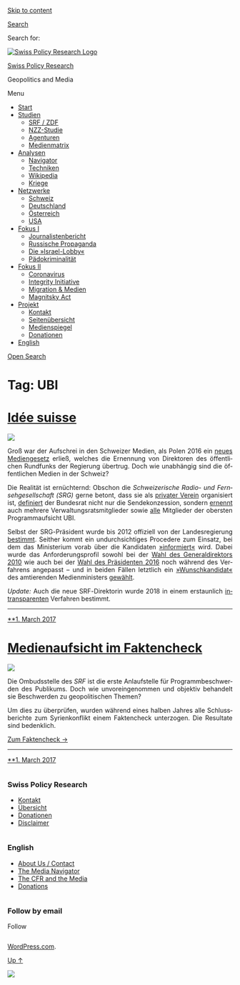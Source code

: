 [Skip to
content](#content)

[](https://swprs.org/)

<div class="cover">

</div>

[Search](#search-container)

<div id="search-container" class="header-search-block bg-graphite hidden">

<span class="screen-reader-text">Search for:</span>

</div>

<div class="header-inner section-inner">

[![Swiss Policy Research
Logo](https://swprs.files.wordpress.com/2020/05/swiss-policy-research-logo-300.png)](https://swprs.org/)

[Swiss Policy Research](https://swprs.org/)

Geopolitics and
    Media

</div>

<div class="navigation section no-padding bg-dark">

Menu

<div class="main-navigation">

  - <span id="menu-item-4374">[Start](https://swprs.org)</span>
  - <span id="menu-item-5941">[Studien](https://swprs.org/srf-propaganda-analyse/)</span>
      - <span id="menu-item-4361">[SRF /
        ZDF](https://swprs.org/srf-propaganda-analyse/)</span>
      - <span id="menu-item-4359">[NZZ-Studie](https://swprs.org/die-nzz-studie/)</span>
      - <span id="menu-item-4373">[Agenturen](https://swprs.org/der-propaganda-multiplikator/)</span>
      - <span id="menu-item-7978">[Medienmatrix](https://swprs.org/die-propaganda-matrix/)</span>
  - <span id="menu-item-9423">[Analysen](https://swprs.org/medien-navigator/)</span>
      - <span id="menu-item-9414">[Navigator](https://swprs.org/medien-navigator/)</span>
      - <span id="menu-item-8524">[Techniken](https://swprs.org/der-propaganda-schluessel/)</span>
      - <span id="menu-item-10908">[Wikipedia](https://swprs.org/propaganda-in-der-wikipedia/)</span>
      - <span id="menu-item-9920">[Kriege](https://swprs.org/logik-imperialer-kriege/)</span>
  - <span id="menu-item-4362">[Netzwerke](https://swprs.org/netzwerk-medien-schweiz/)</span>
      - <span id="menu-item-6283">[Schweiz](https://swprs.org/netzwerk-medien-schweiz/)</span>
      - <span id="menu-item-7215">[Deutschland](https://swprs.org/netzwerk-medien-deutschland/)</span>
      - <span id="menu-item-17401">[Österreich](https://swprs.org/medien-in-oesterreich/)</span>
      - <span id="menu-item-7216">[USA](https://swprs.org/das-american-empire-und-seine-medien/)</span>
  - <span id="menu-item-9228">[Fokus
    I](https://swprs.org/bericht-eines-journalisten/)</span>
      - <span id="menu-item-12119">[Journalistenbericht](https://swprs.org/bericht-eines-journalisten/)</span>
      - <span id="menu-item-12117">[Russische
        Propaganda](https://swprs.org/russische-propaganda/)</span>
      - <span id="menu-item-12118">[Die
        »Israel-Lobby«](https://swprs.org/die-israel-lobby-fakten-und-mythen/)</span>
      - <span id="menu-item-13505">[Pädokriminalität](https://swprs.org/geopolitik-und-paedokriminalitaet/)</span>
  - <span id="menu-item-17258">[Fokus
    II](https://swprs.org/migration-und-medien/)</span>
      - <span id="menu-item-32838">[Coronavirus](https://swprs.org/covid-19-hinweis-ii/)</span>
      - <span id="menu-item-12939">[Integrity
        Initiative](https://swprs.org/die-integrity-initiative/)</span>
      - <span id="menu-item-17290">[Migration &
        Medien](https://swprs.org/migration-und-medien/)</span>
      - <span id="menu-item-17291">[Magnitsky
        Act](https://swprs.org/der-fall-magnitsky/)</span>
  - <span id="menu-item-21964">[Projekt](https://swprs.org/kontakt/)</span>
      - <span id="menu-item-8525">[Kontakt](https://swprs.org/kontakt/)</span>
      - <span id="menu-item-10193">[Seitenübersicht](https://swprs.org/uebersicht/)</span>
      - <span id="menu-item-8637">[Medienspiegel](https://swprs.org/medienspiegel/)</span>
      - <span id="menu-item-33287">[Donationen](https://swprs.org/donationen/)</span>
  - <span id="menu-item-14415">[English](https://swprs.org/contact/)</span>

</div>

[Open
Search](#)

</div>

<div class="wrapper section medium-padding clear" data-role="main">

# Tag: UBI

<div id="content" class="content section-inner">

<div id="posts" class="posts">

<div class="spinner-container">

<div id="spinner">

<div class="double-bounce1">

</div>

<div class="double-bounce2">

</div>

</div>

</div>

<div class="post-container">

# [Idée suisse](https://swprs.org/2017/03/01/srg-idee-suisse/)

<div class="featured-media">

[![](https://swprs.files.wordpress.com/2016/07/srg-logo-1.png?w=350)](https://swprs.org/2017/03/01/srg-idee-suisse/ "Idée suisse")

</div>

<div class="post-content clear">

<div lang="de" style="text-align:justify;hyphens:auto;-webkit-hyphens:auto;-ms-hyphens:auto;font-variant:none;">

Groß war der Auf­schrei in den Schweizer Medien, als Polen 2016 ein
[neues
Medien­ge­setz](http://www.nzz.ch/international/europa/wie-medien-zu-nationalen-kulturinstituten-werden-1.18670792)
erließ, welches die Er­nennung von Di­rek­toren des öffent­lichen
Rundfunks der Regierung übertrug. Doch wie un­ab­hängig sind die
öffentlichen Medien in der Schweiz?

Die Realität ist er­nüch­ternd: Obschon die *Schwei­ze­rische Radio- und
Fern­seh­ge­sell­schaft (SRG)* gerne betont, dass sie als [privater
Verein](https://web.archive.org/web/20190412225655/https://www.srginsider.ch/service-public/2013/10/30/warum-ist-der-ausdruck-staatsfernsehen-oder-oeffentlich-rechtlicher-sender-falsch/)
orga­ni­siert ist,
[definiert](https://www.srgd.ch/de/aktuelles/news/2016/11/04/srg-konzession-weiterhin-den-handen-des-bundesrats/)
der Bundesrat nicht nur die Sendekonzession, sondern
[ernennt](http://www.srgssr.ch/de/srg/organe/verwaltungsrat/) auch
meh­rere Ver­wal­tungs­rats­mit­glieder sowie
[alle](https://www.ubi.admin.ch/) Mit­glieder der obersten
Pro­gramm­auf­sicht UBI.

Selbst der SRG-Präsi­dent wurde bis 2012 offiziell von der
Landesregierung
[be­stimmt](https://web.archive.org/web/20150919041519/http://www.srgssr.ch/fileadmin/pdfs/Vereinsgeschichte_SRG.pdf).
Seit­her kommt ein un­durch­sich­tiges Pro­ce­dere zum Ein­satz, bei dem
das Minis­terium vorab über die Kan­di­daten
[»infor­miert«](http://www.tagesanzeiger.ch/schweiz/standard/Neuer-SRGPraesident-verzweifelt-gesucht/story/18371394)
wird. Dabei wurde das An­for­de­rungs­profil sowohl bei der [Wahl des
General­di­rektors 2010](http://www.aargauerzeitung.ch/schweiz/srg-extrawurst-fuer-roger-de-weck-8808607)
wie auch bei der [Wahl des
Prä­si­denten 2016](http://www.nzz.ch/nzzas/nzz-am-sonntag/favorit-fuer-das-srg-praesidium-leuthard-will-cvp-freund-an-srg-spitze-ld.90097)
noch während des Ver­fahrens ange­passt – und in beiden Fällen
letzt­lich ein
[»Wunsch­kan­di­dat«](http://www.aargauerzeitung.ch/schweiz/war-roger-de-weck-der-lieblingskandidat-von-moritz-leuenberger-8833796)
des am­tie­renden Medien­mi­nis­ters
[gewählt](http://www.nzz.ch/nzzas/nzz-am-sonntag/favorit-fuer-das-srg-praesidium-leuthard-will-cvp-freund-an-srg-spitze-ld.90097).

*Update:* Auch die neue SRF-Direktorin wurde 2018 in einem erstaunlich
[intransparenten](http://www.kleinreport.ch/news/geheimloge-srg-intransparenz-bei-der-besetzung-der-srf-direktion-91015/)
Ver­fah­ren bestimmt.

</div>

-----

</div>

<div class="post-meta clear">

[**1. March
2017](https://swprs.org/2017/03/01/srg-idee-suisse/ "Idée suisse")

</div>

</div>

<div class="post-container">

# [Medienaufsicht im Faktencheck](https://swprs.org/2017/03/01/medienaufsicht-faktencheck/)

<div class="featured-media">

[![](https://swprs.files.wordpress.com/2017/03/srf-ombudsstelle.png?w=600)](https://swprs.org/2017/03/01/medienaufsicht-faktencheck/ "Medienaufsicht im Faktencheck")

</div>

<div class="post-content clear">

<div lang="de" style="text-align:justify;hyphens:auto;-webkit-hyphens:auto;-ms-hyphens:auto;font-variant:none;">

Die Ombudsstelle des *SRF* ist die erste Anlaufstelle für
Programm­be­schwerden des Publi­kums. Doch wie un­vor­ein­ge­nommen
und objektiv behandelt sie Beschwerden zu geo­po­li­tischen Themen?

Um dies zu über­prüfen, wurden während eines halben Jahres alle
Schluss­be­richte zum Syrien­kon­flikt einem Fakten­check unter­zogen.
Die Resul­tate sind bedenk­lich.

[Zum Faktencheck →](https://swprs.org/srf-ombudsstelle-im-faktencheck/)

</div>

-----

</div>

<div class="post-meta clear">

[**1. March
2017](https://swprs.org/2017/03/01/medienaufsicht-faktencheck/ "Medienaufsicht im Faktencheck")

</div>

</div>

</div>

</div>

</div>

<div id="footer" class="footer bg-graphite">

<div class="section-inner row clear" data-role="complementary">

<div class="column column-1 one-third medium-padding">

<div class="widgets">

<div id="nav_menu-3" class="widget widget_nav_menu">

<div class="widget-content clear">

### Swiss Policy Research

<div class="menu-allgemein-container">

  - <span id="menu-item-251">[Kontakt](https://swprs.org/kontakt/)</span>
  - <span id="menu-item-33090">[Übersicht](https://swprs.org/uebersicht/)</span>
  - <span id="menu-item-33286">[Donationen](https://swprs.org/donationen/)</span>
  - <span id="menu-item-15372">[Disclaimer](https://swprs.org/disclaimer/)</span>

</div>

</div>

</div>

</div>

</div>

<div class="column column-2 one-third medium-padding">

<div class="widgets">

<div id="nav_menu-4" class="widget widget_nav_menu">

<div class="widget-content clear">

### English

<div class="menu-english-container">

  - <span id="menu-item-20017">[About Us /
    Contact](https://swprs.org/contact/)</span>
  - <span id="menu-item-20015">[The Media
    Navigator](https://swprs.org/media-navigator/)</span>
  - <span id="menu-item-20016">[The CFR and the
    Media](https://swprs.org/the-american-empire-and-its-media/)</span>
  - <span id="menu-item-33285">[Donations](https://swprs.org/donations/)</span>

</div>

</div>

</div>

</div>

</div>

<div class="column column-3 one-third medium-padding">

<div class="widgets">

<div id="blog_subscription-4" class="widget widget_blog_subscription jetpack_subscription_widget">

<div class="widget-content clear">

### Follow by email

Follow

</div>

</div>

</div>

</div>

</div>

</div>

<div class="credits section bg-dark small-padding">

<div class="credits-inner section-inner clear">

[WordPress.com](https://wordpress.com/?ref=footer_custom_com).

[Up ↑](# "To the top")

</div>

</div>

<div style="display:none">

</div>

![](https://pixel.wp.com/b.gif?v=noscript)
